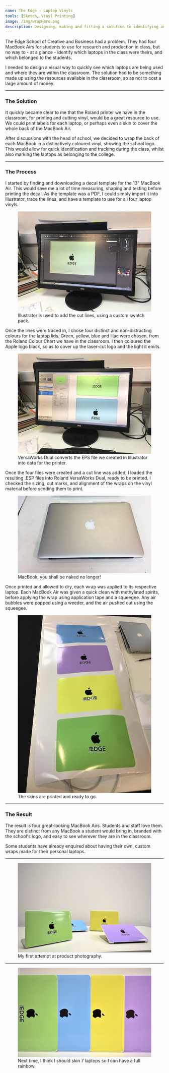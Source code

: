 ```yaml
---
name: The Edge - Laptop Vinyls
tools: [Sketch, Vinyl Printing]
image: /img/wrapHero.png
description: Designing, making and fitting a solution to identifying and keeping track of college laptops.
---
```


The Edge School of Creative and Business had a problem. They had four MacBook Airs for students to use for research and production in class, but no way to - at a glance - identify which laptops in the class were theirs, and which belonged to the students.

I needed to design a visual way to quickly see which laptops are being used and where they are within the classroom. The solution had to be something made up using the resources available in the classroom, so as not to cost a large amount of money.

---

### The Solution

It quickly became clear to me that the Roland printer we have in the classroom, for printing and cutting vinyl, would be a great resource to use. We could print labels for each laptop, or perhaps even a skin to cover the whole back of the MacBook Air.

After discussions with the head of school, we decided to wrap the back of each MacBook in a distinctively coloured vinyl, showing the school logo. This would allow for quick identification and tracking during the class, whilst also marking the laptops as belonging to the college.

---

### The Process

I started by finding and downloading a decal template for the 13" MacBook Air. This would save me a lot of time measuring, shaping and testing before printing the decal. As the template was a PDF, I could simply import it into Illustrator, trace the lines, and have a template to use for all four laptop vinyls.

<figure class="figure d-block text-center">
  <img src="/img/the-edge-laptop-vinyls/wrapIllustrator.jpg" class="figure-img img-fluid rounded" alt="Image showing the green laptop skin set up in Adobe Illustrator.">
  <figcaption class="figure-caption text-center">Illustrator is used to add the cut lines, using a custom swatch pack.</figcaption>
</figure>

Once the lines were traced in, I chose four distinct and non-distracting colours for the laptop lids. Green, yellow, blue and lilac were chosen, from the Roland Colour Chart we have in the classroom. I then coloured the Apple logo black, so as to cover up the laser-cut logo and the light it emits.

<figure class="figure d-block text-center">
  <img src="/img/the-edge-laptop-vinyls/wrapRoland.jpg" class="figure-img img-fluid rounded" alt="Image showing the green and blue laptop skins set up in Roland VersaWorks Dual.">
  <figcaption class="figure-caption text-center">VersaWorks Dual converts the EPS file we created in Illustrator into data for the printer.</figcaption>
</figure>

Once the four files were created and a cut line was added, I loaded the resulting .ESP files into Roland VersaWorks Dual, ready to be printed. I checked the sizing, cut marks, and alignment of the wraps on the vinyl material before sending them to print.

<figure class="figure d-block text-center">
  <img src="/img/the-edge-laptop-vinyls/wrapMacBookAir.jpg" class="figure-img img-fluid rounded" alt="Picture of a 13-inch MacBook Air, before it has been skinned.">
  <figcaption class="figure-caption text-center">MacBook, you shall be naked no longer!</figcaption>
</figure>

Once printed and allowed to dry, each wrap was applied to its respective laptop. Each MacBook Air was given a quick clean with methylated spirits, before applying the wrap using application tape and a squeegee. Any air bubbles were popped using a weeder, and the air pushed out using the squeegee.

<figure class="figure d-block text-center">
  <img src="/img/the-edge-laptop-vinyls/wrapPrinted.jpg" class="figure-img img-fluid rounded" alt="Picture of the four skins - blue, green, yellow and purple - fresh out of the printer.">
  <figcaption class="figure-caption text-center">The skins are printed and ready to go.</figcaption>
</figure>

---

### The Result

The result is four great-looking MacBook Airs. Students and staff love them. They are distinct from any MacBook a student would bring in, branded with the school's logo, and easy to see wherever they are in the classroom.

Some students have already enquired about having their own, custom wraps made for their personal laptops.

---

<figure class="figure d-block text-center">
  <img src="/img/the-edge-laptop-vinyls/wrapResult.jpg" class="figure-img img-fluid rounded" alt="Picture of the four skins applied to their MacBooks and displayed on a table.">
  <figcaption class="figure-caption text-center">My first attempt at product photography.</figcaption>
</figure>

---

<figure class="figure d-block text-center">
  <img src="/img/the-edge-laptop-vinyls/wrapResult2.jpg" class="figure-img img-fluid rounded" alt="Picture of the four skins applied to their MacBooks and displayed vertically.">
  <figcaption class="figure-caption text-center">Next time, I think I should skin 7 laptops so I can have a full rainbow.</figcaption>
</figure>
